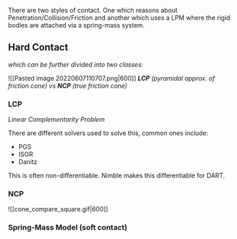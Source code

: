 
There are two styles of contact. One which reasons about Penetration/Collision/Friction and another which uses a LPM where the rigid bodies are attached via a spring-mass system.

## Hard Contact
*which can be further divided into two classes:*

![[Pasted image 20220607110707.png|600]]
***LCP** (pyramidal approx. of friction cone) vs **NCP** (true friction cone)*

### LCP
*Linear Complementarity Problem*

There are different solvers used to solve this, common ones include:
- PGS
- ISOR
- Danitz

This is often non-differentiable. Nimble makes this differentiable for DART.

### NCP
![[cone_compare_square.gif|600]]


### Spring-Mass Model (soft contact)

